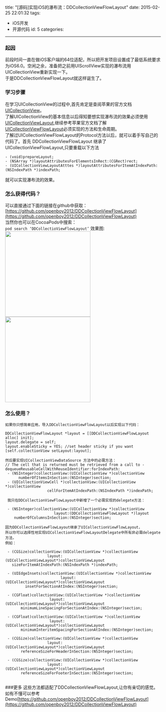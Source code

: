 title: "[源码]实现iOS的瀑布流：DDCollectionViewFlowLayout"
date: 2015-02-25 22:01:32
tags: 
- iOS开发
- 开源代码
id: 5
categories: 
---
### 起因
前段时间一直在做iOS客户端的64位适配，所以把开发项目设置成了最低系统要求为iOS6.0。空闲之余，准备把之前用UIScrollView实现的瀑布流用UICollectionView重新实现一下。  
于是DDCollectionViewFlowLayout就这样诞生了。  
<!--more-->
### 学习步骤
在学习UICollectionView的过程中,首先肯定是查阅苹果的官方文档[UICollectionView](https://developer.apple.com/library/ios/documentation/UIKit/Reference/UICollectionView_class/index.html#//apple_ref/swift/cl/UICollectionView)。  
了解UICollectionView的基本信息以后得知要想实现瀑布流的效果必须使用[UICollectionViewLayout](https://developer.apple.com/library/ios/documentation/UIKit/Reference/UICollectionViewLayout_class/index.html#//apple_ref/doc/c_ref/UICollectionViewLayout),继续参考苹果官方文档了解[UICollectionViewFlowLayout](https://developer.apple.com/library/ios/documentation/UIKit/Reference/UICollectionViewFlowLayout_class/index.html#//apple_ref/occ/cl/UICollectionViewFlowLayout)必须实现的方法和生命周期。   
了解过UICollectionViewFlowLayout的Protocol方法以后，就可以着手写自己的代码了。首先 DDCollectionViewFlowLayout 继承了UICollectionViewFlowLayout,只要重载以下方法
 ```
 - (void)prepareLayout;  
 - (NSArray *)layoutAttributesForElementsInRect:(CGRect)rect;   
 - (UICollectionViewLayoutAtttes *)layoutAttributesForItemAtIndexPath:(NSIndexPath *)indexPath;  
 ```
就可以实现瀑布流的效果。  
### 怎么获得代码？
可以直接通过下面的链接在github中获取：  
[https://github.com/openboy2012/DDCollectionViewFlowLayout](https://github.com/openboy2012/DDCollectionViewFlowLayout)   
当然你也可以在CocoaPods中搜索：  
` pod search ‘DDCollectioViewFlowLayout’ `
效果图:
<img src="http://ipa-download.qiniudn.com/effect1.gif" width="276"/> <img src="http://ipa-download.qiniudn.com/effect2.gif" width="276"/>
### 怎么使用？
```
如果你只想简单应用，导入DDCollectionViewFlowLayout以后实现以下代码：  

DDCollectionViewFlowLayout *layout = [[DDCollectionViewFlowLayout alloc] init];  
layout.delegate = self;  
layout.enableSticky = YES; //set header sticky if you want
[self.collectionView setLayout:layout];  

然后要实现UICollectionViewDataSource 方法中的必需方法：  
// The cell that is returned must be retrieved from a call to -dequeueReusableCellWithReuseIdentifier:forIndexPath:  
 - (NSInteger)collectionView:(UICollectionView *)collectionView 
      numberOfItemsInSection:(NSInteger)section;
 - (UICollectionViewCell *)collectionView:(UICollectionView *)collectionView 
                   cellForItemAtIndexPath:(NSIndexPath *)indexPath; 

 我只在DDCollectionViewFlowLayout中新增了一个必需实现的delegate方法：  

 - (NSInteger)collectionView:(UICollectionView *)collectionView 
                      layout:(DDCollectionViewFlowLayout *)layout
    numberOfColumnsInSection:(NSInteger)section;  

因为DDCollectionViewFlowLayout继承了UICollectionViewFlowLayout，  
所以你可以选择性地实现UICollectionViewFlowLayoutDelegate中所有非必需delegate方法，  
例如：  

 - (CGSize)collectionView:(UICollectionView *)collectionView 
                   layout:(UICollectionViewLayout*)collectionViewLayout
   sizeForItemAtIndexPath:(NSIndexPath *)indexPath;  
   
 - (UIEdgeInsets)collectionView:(UICollectionView *)collectionView 
                         layout:(UICollectionViewLayout*)collectionViewLayout 
         insetForSectionAtIndex:(NSInteger)section;  
         
 - (CGFloat)collectionView:(UICollectionView *)collectionView
                    layout:(UICollectionViewLayout*)collectionViewLayout 
       minimumLineSpacingForSectionAtIndex:(NSInteger)section;  
        
 - (CGFloat)collectionView:(UICollectionView *)collectionView 
                    layout:(UICollectionViewLayout*)collectionViewLayout
       minimumInteritemSpacingForSectionAtIndex:(NSInteger)section;  
        
 - (CGSize)collectionView:(UICollectionView *)collectionView 
                   layout:(UICollectionViewLayout*)collectionViewLayout 
       referenceSizeForHeaderInSection:(NSInteger)section;  
       
 - (CGSize)collectionView:(UICollectionView *)collectionView 
                   layout:(UICollectionViewLayout*)collectionViewLayout
       referenceSizeForFooterInSection:(NSInteger)section;  
   
```  
###更多
这些方法都适配了DDCollectionViewFlowLayout,让你有亲切的感觉。  
如有不懂可以参考Demo[https://github.com/openboy2012/DDCollectionViewFlowLayout](https://github.com/openboy2012/DDCollectionViewFlowLayout)

